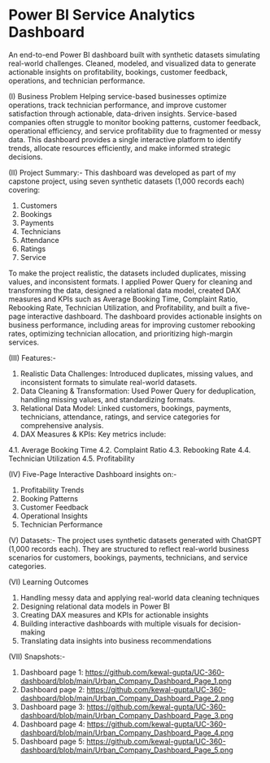 # Power BI Service Analytics Dashboard
An end-to-end Power BI dashboard built with synthetic datasets simulating real-world challenges. Cleaned, modeled, and visualized data to generate actionable insights on profitability, bookings, customer feedback, operations, and technician performance.

(I) Business Problem
Helping service-based businesses optimize operations, track technician performance, and improve customer satisfaction through actionable, data-driven insights.
Service-based companies often struggle to monitor booking patterns, customer feedback, operational efficiency, and service profitability due to fragmented or messy data. This dashboard provides a single interactive platform to identify trends, allocate resources efficiently, and make informed strategic decisions.


(II) Project Summary:-
This dashboard was developed as part of my capstone project, using seven synthetic datasets (1,000 records each) covering:
1. Customers
2. Bookings
3. Payments
4. Technicians
5. Attendance
6. Ratings
7. Service 

To make the project realistic, the datasets included duplicates, missing values, and inconsistent formats. I applied Power Query for cleaning and transforming the data, designed a relational data model, created DAX measures and KPIs such as Average Booking Time, Complaint Ratio, Rebooking Rate, Technician Utilization, and Profitability, and built a five-page interactive dashboard.
The dashboard provides actionable insights on business performance, including areas for improving customer rebooking rates, optimizing technician allocation, and prioritizing high-margin services.

(III) Features:-
1. Realistic Data Challenges: Introduced duplicates, missing values, and inconsistent formats to simulate real-world datasets.
2. Data Cleaning & Transformation: Used Power Query for deduplication, handling missing values, and standardizing formats.
3. Relational Data Model: Linked customers, bookings, payments, technicians, attendance, ratings, and service categories for comprehensive analysis.
4. DAX Measures & KPIs: Key metrics include:

4.1. Average Booking Time
4.2. Complaint Ratio
4.3. Rebooking Rate
4.4. Technician Utilization
4.5. Profitability

(IV) Five-Page Interactive Dashboard insights on:-

1. Profitability Trends
2. Booking Patterns
3. Customer Feedback
4. Operational Insights
5. Technician Performance

(V) Datasets:-
The project uses synthetic datasets generated with ChatGPT (1,000 records each). They are structured to reflect real-world business scenarios for customers, bookings, payments, technicians, and service categories.

(VI) Learning Outcomes
1. Handling messy data and applying real-world data cleaning techniques
2. Designing relational data models in Power BI
3. Creating DAX measures and KPIs for actionable insights
4. Building interactive dashboards with multiple visuals for decision-making
5. Translating data insights into business recommendations

(VII)  Snapshots:- 
1. Dashboard page 1: https://github.com/kewal-gupta/UC-360-dashboard/blob/main/Urban_Company_Dashboard_Page_1.png
2. Dashboard page 2: https://github.com/kewal-gupta/UC-360-dashboard/blob/main/Urban_Company_Dashboard_Page_2.png
3. Dashboard page 3: https://github.com/kewal-gupta/UC-360-dashboard/blob/main/Urban_Company_Dashboard_Page_3.png
4. Dashboard page 4: https://github.com/kewal-gupta/UC-360-dashboard/blob/main/Urban_Company_Dashboard_Page_4.png
5. Dashboard page 5: https://github.com/kewal-gupta/UC-360-dashboard/blob/main/Urban_Company_Dashboard_Page_5.png
